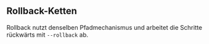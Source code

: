 ## Rollback-Ketten
Rollback nutzt denselben Pfadmechanismus und arbeitet die Schritte rückwärts mit `--rollback` ab.
